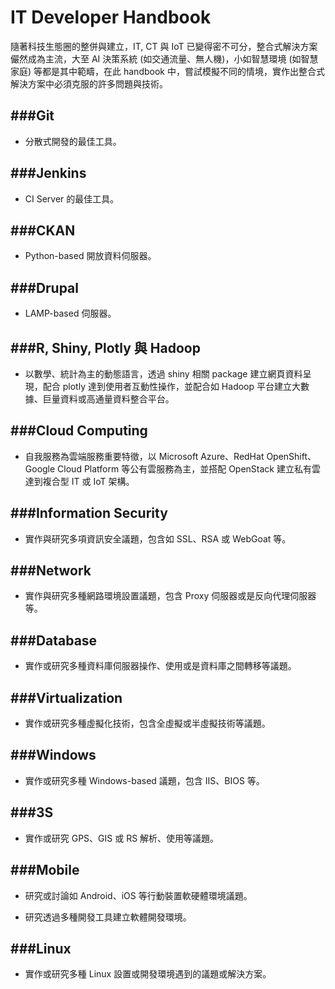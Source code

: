 # IT Developer Handbook

隨著科技生態圈的整併與建立，IT, CT 與 IoT 已變得密不可分，整合式解決方案儼然成為主流，大至 AI 決策系統 (如交通流量、無人機)，小如智慧環境 (如智慧家庭) 等都是其中範疇，在此 handbook 中，嘗試模擬不同的情境，實作出整合式解決方案中必須克服的許多問題與技術。

###Git
---

* 分散式開發的最佳工具。

###Jenkins
---

* CI Server 的最佳工具。

###CKAN
---

* Python-based 開放資料伺服器。

###Drupal
---

* LAMP-based 伺服器。

###R, Shiny, Plotly 與 Hadoop
---

* 以數學、統計為主的動態語言，透過 shiny 相關 package 建立網頁資料呈現，配合 plotly 達到使用者互動性操作，並配合如 Hadoop 平台建立大數據、巨量資料或高通量資料整合平台。

###Cloud Computing
---

* 自我服務為雲端服務重要特徵，以 Microsoft Azure、RedHat OpenShift、Google Cloud Platform 等公有雲服務為主，並搭配 OpenStack 建立私有雲達到複合型 IT 或 IoT 架構。

###Information Security
---

* 實作與研究多項資訊安全議題，包含如 SSL、RSA 或 WebGoat 等。

###Network
---

* 實作與研究多種網路環境設置議題，包含 Proxy 伺服器或是反向代理伺服器等。

###Database
---

* 實作或研究多種資料庫伺服器操作、使用或是資料庫之間轉移等議題。

###Virtualization
---

* 實作或研究多種虛擬化技術，包含全虛擬或半虛擬技術等議題。

###Windows
---

* 實作或研究多種 Windows-based 議題，包含 IIS、BIOS 等。

###3S
---

* 實作或研究 GPS、GIS 或 RS 解析、使用等議題。

###Mobile
---

* 研究或討論如 Android、iOS 等行動裝置軟硬體環境議題。

* 研究透過多種開發工具建立軟體開發環境。

###Linux
---

* 實作或研究多種 Linux 設置或開發環境遇到的議題或解決方案。






